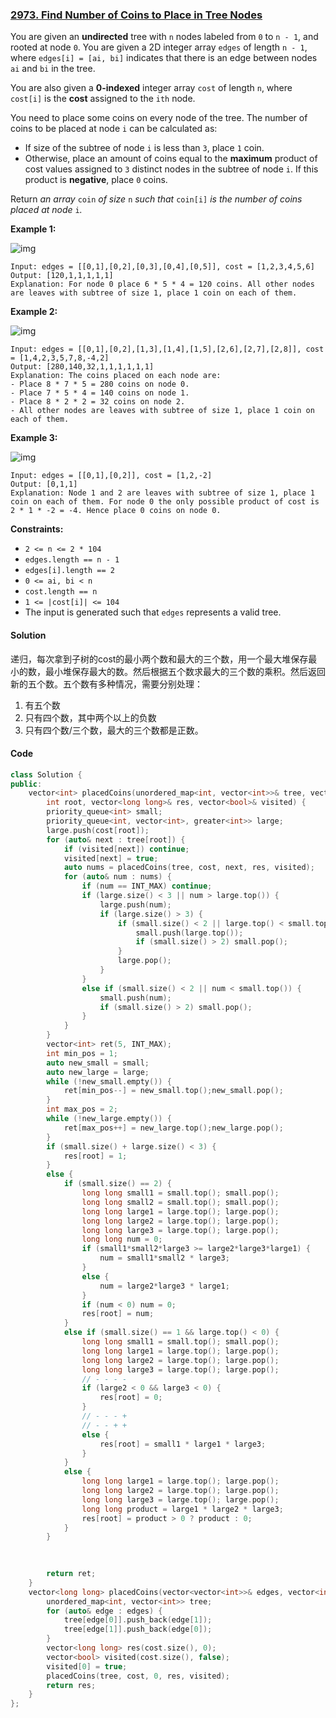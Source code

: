 ### [2973. Find Number of Coins to Place in Tree Nodes](https://leetcode.com/problems/find-number-of-coins-to-place-in-tree-nodes/)

You are given an **undirected** tree with `n` nodes labeled from `0` to `n - 1`, and rooted at node `0`. You are given a 2D integer array `edges` of length `n - 1`, where `edges[i] = [ai, bi]` indicates that there is an edge between nodes `ai` and `bi` in the tree.

You are also given a **0-indexed** integer array `cost` of length `n`, where `cost[i]` is the **cost** assigned to the `ith` node.

You need to place some coins on every node of the tree. The number of coins to be placed at node `i` can be calculated as:

- If size of the subtree of node `i` is less than `3`, place `1` coin.
- Otherwise, place an amount of coins equal to the **maximum** product of cost values assigned to `3` distinct nodes in the subtree of node `i`. If this product is **negative**, place `0` coins.

Return *an array* `coin` *of size* `n` *such that* `coin[i]` *is the number of coins placed at node* `i`*.*

 

**Example 1:**

![img](https://assets.leetcode.com/uploads/2023/11/09/screenshot-2023-11-10-012641.png)

```
Input: edges = [[0,1],[0,2],[0,3],[0,4],[0,5]], cost = [1,2,3,4,5,6]
Output: [120,1,1,1,1,1]
Explanation: For node 0 place 6 * 5 * 4 = 120 coins. All other nodes are leaves with subtree of size 1, place 1 coin on each of them.
```

**Example 2:**

![img](https://assets.leetcode.com/uploads/2023/11/09/screenshot-2023-11-10-012614.png)

```
Input: edges = [[0,1],[0,2],[1,3],[1,4],[1,5],[2,6],[2,7],[2,8]], cost = [1,4,2,3,5,7,8,-4,2]
Output: [280,140,32,1,1,1,1,1,1]
Explanation: The coins placed on each node are:
- Place 8 * 7 * 5 = 280 coins on node 0.
- Place 7 * 5 * 4 = 140 coins on node 1.
- Place 8 * 2 * 2 = 32 coins on node 2.
- All other nodes are leaves with subtree of size 1, place 1 coin on each of them.
```

**Example 3:**

![img](https://assets.leetcode.com/uploads/2023/11/09/screenshot-2023-11-10-012513.png)

```
Input: edges = [[0,1],[0,2]], cost = [1,2,-2]
Output: [0,1,1]
Explanation: Node 1 and 2 are leaves with subtree of size 1, place 1 coin on each of them. For node 0 the only possible product of cost is 2 * 1 * -2 = -4. Hence place 0 coins on node 0.
```

 

**Constraints:**

- `2 <= n <= 2 * 104`
- `edges.length == n - 1`
- `edges[i].length == 2`
- `0 <= ai, bi < n`
- `cost.length == n`
- `1 <= |cost[i]| <= 104`
- The input is generated such that `edges` represents a valid tree.

#### Solution

递归，每次拿到子树的cost的最小两个数和最大的三个数，用一个最大堆保存最小的数，最小堆保存最大的数。然后根据五个数求最大的三个数的乘积。然后返回新的五个数。五个数有多种情况，需要分别处理：

1. 有五个数
2. 只有四个数，其中两个以上的负数
3. 只有四个数/三个数，最大的三个数都是正数。

#### Code

```c++
class Solution {
public:
    vector<int> placedCoins(unordered_map<int, vector<int>>& tree, vector<int>& cost, 
        int root, vector<long long>& res, vector<bool>& visited) {
        priority_queue<int> small;
        priority_queue<int, vector<int>, greater<int>> large;
        large.push(cost[root]);
        for (auto& next : tree[root]) {
            if (visited[next]) continue;
            visited[next] = true;
            auto nums = placedCoins(tree, cost, next, res, visited);
            for (auto& num : nums) {
                if (num == INT_MAX) continue;
                if (large.size() < 3 || num > large.top()) {
                    large.push(num);
                    if (large.size() > 3) {
                        if (small.size() < 2 || large.top() < small.top()) {
                            small.push(large.top());
                            if (small.size() > 2) small.pop();
                        }
                        large.pop();
                    }
                }
                else if (small.size() < 2 || num < small.top()) {
                    small.push(num);
                    if (small.size() > 2) small.pop();
                }
            }
        }
        vector<int> ret(5, INT_MAX);
        int min_pos = 1;
        auto new_small = small;
        auto new_large = large;
        while (!new_small.empty()) {
            ret[min_pos--] = new_small.top();new_small.pop();
        }
        int max_pos = 2;
        while (!new_large.empty()) {
            ret[max_pos++] = new_large.top();new_large.pop();
        }
        if (small.size() + large.size() < 3) {
            res[root] = 1;
        }
        else {
            if (small.size() == 2) {
                long long small1 = small.top(); small.pop();
                long long small2 = small.top(); small.pop();
                long long large1 = large.top(); large.pop();
                long long large2 = large.top(); large.pop();
                long long large3 = large.top(); large.pop();
                long long num = 0;
                if (small1*small2*large3 >= large2*large3*large1) {
                    num = small1*small2 * large3;
                }
                else {
                    num = large2*large3 * large1;
                }
                if (num < 0) num = 0;
                res[root] = num;
            }
            else if (small.size() == 1 && large.top() < 0) {
                long long small1 = small.top(); small.pop();
                long long large1 = large.top(); large.pop();
                long long large2 = large.top(); large.pop();
                long long large3 = large.top(); large.pop();
                // - - - -
                if (large2 < 0 && large3 < 0) {
                    res[root] = 0;
                }
                // - - - +
                // - - + +
                else {
                    res[root] = small1 * large1 * large3;
                }
            }
            else {
                long long large1 = large.top(); large.pop();
                long long large2 = large.top(); large.pop();
                long long large3 = large.top(); large.pop();
                long long product = large1 * large2 * large3;
                res[root] = product > 0 ? product : 0;
            }
        }

        
        
        return ret;
    }
    vector<long long> placedCoins(vector<vector<int>>& edges, vector<int>& cost) {
        unordered_map<int, vector<int>> tree;
        for (auto& edge : edges) {
            tree[edge[0]].push_back(edge[1]);
            tree[edge[1]].push_back(edge[0]);
        }
        vector<long long> res(cost.size(), 0);
        vector<bool> visited(cost.size(), false);
        visited[0] = true;
        placedCoins(tree, cost, 0, res, visited);
        return res;
    }
};
```



